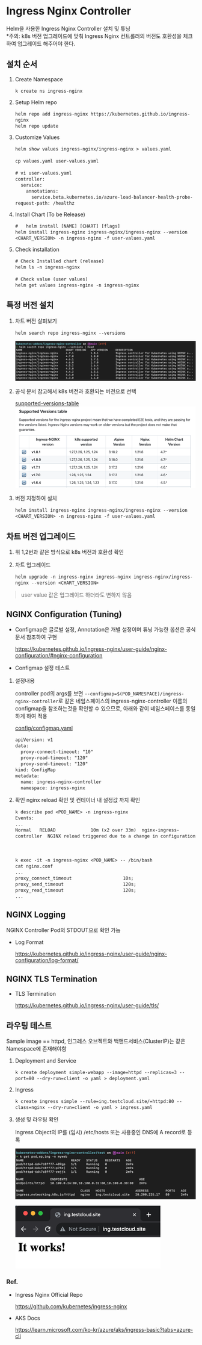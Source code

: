 # Ingress Nginx Controller
Helm을 사용한 Ingress Nginx Controller 설치 및 튜닝 <br>
*주의: k8s 버전 업그레이드에 맞춰 Ingress Nginx 컨트롤러의 버전도 호환성을 체크하여 업그레이드 해주어야 한다.

## 설치 순서

1. Create Namespace

    ```
    k create ns ingress-nginx
    ```

2. Setup Helm repo

    ```
    helm repo add ingress-nginx https://kubernetes.github.io/ingress-nginx
    helm repo update
    ```

3. Customize Values

    ```
    helm show values ingress-nginx/ingress-nginx > values.yaml

    cp values.yaml user-values.yaml

    # vi user-values.yaml
    controller:
      service:
        annotations: 
          service.beta.kubernetes.io/azure-load-balancer-health-probe-request-path: /healthz

    ```
4. Install Chart (To be Release)

    ```
    #   helm install [NAME] [CHART] [flags]
    helm install ingress-nginx ingress-nginx/ingress-nginx --version <CHART_VERSION> -n ingress-nginx -f user-values.yaml
    ```

5. Check installation

    ```
    # Check Installed chart (release)
    helm ls -n ingress-nginx

    # Check value (user values)
    helm get values ingress-nginx -n ingress-nginx
    ```

## 특정 버전 설치

1. 차트 버전 살펴보기

    ```
    helm search repo ingress-nginx --versions
    ```
    ![ingress-nginx-versions](image/ingress-nginx-versions.png)

2. 공식 문서 참고해서 k8s 버전과 호환되는 버전으로 선택

    [supported-versions-table](https://github.com/kubernetes/ingress-nginx#supported-versions-table)
    ![supported-versions-table](image/supported-version-table.png)

2. 버전 지정하여 설치

    ```
    helm install ingress-nginx ingress-nginx/ingress-nginx --version <CHART_VERSION> -n ingress-nginx -f user-values.yaml
    ```


## 차트 버전 업그레이드
1. 위 1,2번과 같은 방식으로 k8s 버전과 호환성 확인
2. 차트 업그레이드

    ```
    helm upgrade -n ingress-nginx ingress-nginx ingress-nginx/ingress-nginx --version <CHART_VERSION>
    ```
> user value 값은 업그레이드 하더라도 변하지 않음

## NGINX Configuration (Tuning)
- Configmap은 글로벌 설정, Annotation은 개별 설정이며 튜닝 가능한 옵션은 공식 문서 참조하여 구현

    https://kubernetes.github.io/ingress-nginx/user-guide/nginx-configuration/#nginx-configuration
- Configmap 설정 테스트

1. 설정내용

    controller pod의 args를 보면 ```--configmap=$(POD_NAMESPACE)/ingress-nginx-controller```로 같은 네임스페이스의 ingress-nginx-controller 이름의 configmap을 참조하는것을 확인할 수 있으므로, 아래와 같이 네임스페이스를 동일하게 하여 적용

    [config/configmap.yaml](confing/config.yaml)

    ```
    apiVersion: v1
    data:
      proxy-connect-timeout: "10"
      proxy-read-timeout: "120"
      proxy-send-timeout: "120"
    kind: ConfigMap
    metadata:
      name: ingress-nginx-controller
      namespace: ingress-nginx
    ```


2. 확인
nginx reload 확인 및 컨테이너 내 설정값 까지 확인

    ```  
    k describe pod <POD_NAME> -n ingress-nginx
    Events:
    ...
    Normal   RELOAD             10m (x2 over 33m)  nginx-ingress-controller  NGINX reload triggered due to a change in configuration



    k exec -it -n ingress-nginx <POD_NAME> -- /bin/bash
    cat nginx.conf
    ...
    proxy_connect_timeout                   10s;
    proxy_send_timeout                      120s;
    proxy_read_timeout                      120s;
    ...
    ```
## NGINX Logging
NGINX Controller Pod의 STDOUT으로 확인 가능

- Log Format

    https://kubernetes.github.io/ingress-nginx/user-guide/nginx-configuration/log-format/
## NGINX TLS Termination
- TLS Termination

    https://kubernetes.github.io/ingress-nginx/user-guide/tls/

## 라우팅 테스트
Sample image == httpd, 
인그레스 오브젝트와 백앤드서비스(ClusterIP)는 같은 Namespace에 존재해야함
1. Deployment and Service

    ```
    k create deployment simple-webapp --image=httpd --replicas=3 --port=80 --dry-run=client -o yaml > deployment.yaml
    ```
2. Ingress

    ```
    k create ingress simple --rule=ing.testcloud.site/=httpd:80 --class=nginx --dry-run=client -o yaml > ingress.yaml 
    ```
3. 생성 및 라우팅 확인

    Ingress Object의 IP를 (임시) /etc/hosts 또는 사용중인 DNS에 A record로 등록

    ![ingress](image/ingress.png)

    ![itworks](image/itworks.png)

### Ref.
- Ingress Nginx Official Repo
  
  https://github.com/kubernetes/ingress-nginx

- AKS Docs
  
  https://learn.microsoft.com/ko-kr/azure/aks/ingress-basic?tabs=azure-cli